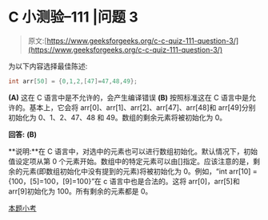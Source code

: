 # C 小测验–111 |问题 3

> 原文:[https://www.geeksforgeeks.org/c-c-quiz-111-question-3/](https://www.geeksforgeeks.org/c-c-quiz-111-question-3/)

为以下内容选择最佳陈述:

```cpp
int arr[50] = {0,1,2,[47]=47,48,49};
```

**(A)** 这在 C 语言中是不允许的，会产生编译错误
**(B)** 按照标准这在 C 语言中是允许的。基本上，它会将 arr[0]、arr[1]、arr[2]、arr[47]、arr[48]和 arr[49]分别初始化为 0、1、2、47、48 和 49。数组的剩余元素将被初始化为 0。

**回答:** **(B)**

**说明:**在 C 语言中，对选中的元素也可以进行数组初始化。默认情况下，初始值设定项从第 0 个元素开始。数组中的特定元素可以由[]指定。应该注意的是，剩余的元素(即数组初始化中没有提到的元素)将被初始化为 0。例如，“int arr[10] = {100，[5]=100，[9]=100}”在 c 语言中也是合法的。这将 arr[0]，arr[5]和 arr[9]初始化为 100。所有剩余的元素都是 0。

[本题小考](https://www.geeksforgeeks.org/c-quiz-111-gq/)